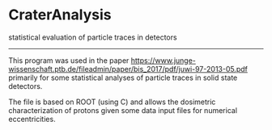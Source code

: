 # CraterAnalysis
statistical evaluation of particle traces in detectors
______________________________________________________

This program was used in the paper https://www.junge-wissenschaft.ptb.de/fileadmin/paper/bis_2017/pdf/juwi-97-2013-05.pdf primarily for some statistical analyses of particle traces in solid state detectors. 

The file is based on ROOT (using C) and allows the dosimetric characterization of protons given some data input files for numerical eccentricities. 
